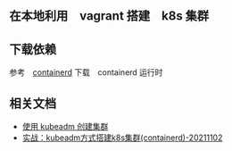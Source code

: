 ## 在本地利用　vagrant 搭建　k8s 集群

## 下载依赖

参考　[containerd](./containerd/) 下载　containerd 运行时


## 相关文档

- [使用 kubeadm 创建集群](https://kubernetes.io/zh-cn/docs/setup/production-environment/tools/kubeadm/create-cluster-kubeadm/)
- [实战：kubeadm方式搭建k8s集群(containerd)-20211102](https://mdnice.com/writing/3e3ec25bfa464049ae173c31a6d98cf8)
